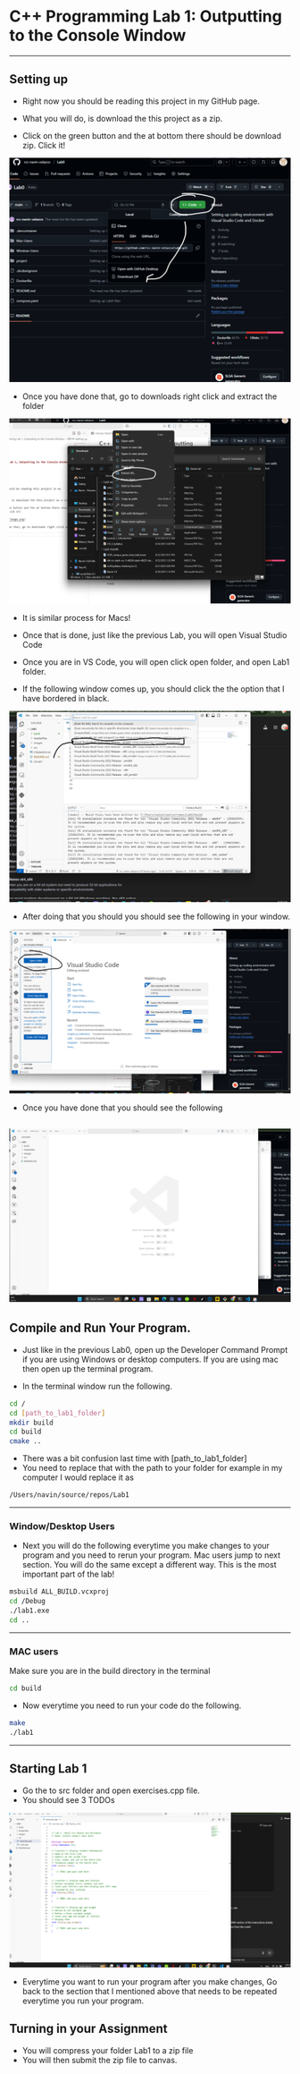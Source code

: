 




# C++ Programming Lab 1: Outputting to the Console Window


---

## Setting up 

- Right now you should be reading this project in my GitHub page.

- What you will do, is download the this project as a zip.

- Click on the green button and the at bottom there should be download zip. Click it!

![alt text](images/image.png)

- Once you have done that, go to downloads right click and extract the folder

![alt text](images/image2.png)

- It is similar process for Macs!



- Once that is done, just like the previous Lab, you will open Visual Studio Code
- Once you are in VS Code, you will open click open folder, and open Lab1 folder. 
- If the following window comes up, you should click the the option that I have bordered in black.

![alt text](images/image13.png)

- After doing that you should you should see the following in your window.

![alt text](images/image3.png)

- Once you have done that you should see the following

![alt text](images/image4.png)
---
## Compile and Run Your Program.

- Just like in the previous Lab0, open up the Developer Command Prompt if you are using Windows or desktop computers. If you are using mac then open up the terminal program.

- In the terminal window run the following.

```bash
cd /
cd [path_to_lab1_folder]
mkdir build
cd build
cmake ..
```
- There was a bit confusion last time with [path_to_lab1_folder]
- You need to replace that with the path to your folder for example in my computer I would replace it as
```bash
/Users/navin/source/repos/Lab1
```
---
### Window/Desktop Users
- Next you will do the following everytime you make changes to your program and you need to rerun your program. Mac users jump to next section. You will do the same except a different way. This is the most important part of the lab!

```bash
msbuild ALL_BUILD.vcxproj
cd /Debug
./lab1.exe
cd ..
```
---
### MAC users

Make sure you are in the build directory in the terminal

```bash
cd build
```
- Now everytime you need to run your code do the following.
```bash 
make
./lab1
```
---
## Starting Lab 1

- Go the to src folder and open exercises.cpp file.
- You should see 3 TODOs

![alt text](images/image5.png)

- Everytime you want to run your program after you make changes,
Go back to the section that I mentioned above that needs to be repeated everytime you run your program.


## Turning in your Assignment

- You will compress your folder Lab1 to a zip file
- You will then submit the zip file to canvas.